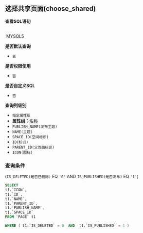 ## 选择共享页面(choose_shared) <!-- {docsify-ignore-all} -->



<p class="panel-title"><b>查看SQL语句</b></p>
<br>

<el-row>
&nbsp;<el-tag @click="MYSQL5 = true">MYSQL5</el-tag>
</el-row>

<br>
<p class="panel-title"><b>是否默认查询</b></p>

* `否`

<p class="panel-title"><b>是否权限使用</b></p>

* `否`

<p class="panel-title"><b>是否自定义SQL</b></p>

* `否`

<p class="panel-title"><b>查询列级别</b></p>

* `指定属性组`
*  **属性组：**[名称](#)
  * `PUBLISH_NAME(发布主题)`
  * `NAME(主题)`
  * `SPACE_ID(空间标识)`
  * `ID(标识)`
  * `PARENT_ID(父页面标识)`
  * `ICON(图标)`



### 查询条件

(`IS_DELETED(是否已删除)` EQ `'0'` AND `IS_PUBLISHED(是否发布)` EQ `'1'`)





<el-dialog v-model="MYSQL5" title="MYSQL5">

```sql
SELECT
t1.`ICON`,
t1.`ID`,
t1.`NAME`,
t1.`PARENT_ID`,
t1.`PUBLISH_NAME`,
t1.`SPACE_ID`
FROM `PAGE` t1 

WHERE ( t1.`IS_DELETED` = 0  AND  t1.`IS_PUBLISHED` = 1 )
```

</el-dialog>

<script>
 const { createApp } = Vue
  createApp({
    data() {
      return {
                MYSQL5 : false
        
      }
    },
    methods: {
    }
  }).use(ElementPlus).mount('#app')
</script>
